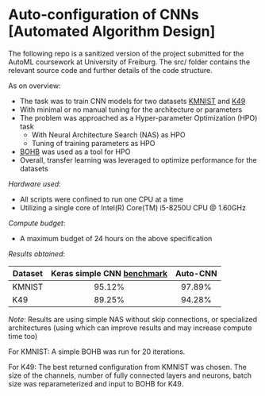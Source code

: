 # Auto-configuration of CNNs [Automated Algorithm Design] 

The following repo is a sanitized version of the project submitted for the AutoML coursework at University of Freiburg.
The src/ folder contains the relevant source code and further details of the code structure.

As on overview:

* The task was to train CNN models for two datasets [KMNIST] and [K49]
* With minimal or no manual tuning for the architecture or parameters
* The problem was approached as a Hyper-parameter Optimization (HPO) task 
    * With Neural Architecture Search (NAS) as HPO
    * Tuning of training parameters as HPO 
* [BOHB] was used as a tool for HPO
* Overall, transfer learning was leveraged to optimize performance for the datasets
    

_Hardware used_:

* All scripts were confined to run one CPU at a time
* Utilizing a single core of Intel(R) Core(TM) i5-8250U CPU @ 1.60GHz


_Compute budget_:

* A maximum budget of 24 hours on the above specification


_Results obtained_:

Dataset | Keras simple CNN [benchmark] | Auto-CNN |
--- | :---: | :---: | 
KMNIST | 95.12% | 97.89% |
K49 | 89.25% | 94.28% |  

_Note_: Results are using simple NAS without skip connections, or specialized architectures (using which can improve results and may increase compute time too)


For KMNIST:
A simple BOHB was run for 20 iterations.


For K49:
The best returned configuration from KMNIST was chosen. The size of the channels, number of fully connected layers and neurons, batch size was reparameterized and input to BOHB for K49. 



[KMNIST]: https://github.com/rois-codh/kmnist
[K49]: https://github.com/rois-codh/kmnist
[BOHB]: https://automl.github.io/HpBandSter/build/html/optimizers/bohb.html
[benchmark]: https://github.com/rois-codh/kmnist#benchmarks--results-
